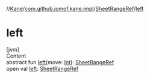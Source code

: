 //[Kane](../../index.md)/[com.github.jomof.kane.impl](../index.md)/[SheetRangeRef](index.md)/[left](left.md)



# left  
[jvm]  
Content  
abstract fun [left](left.md)(move: [Int](https://kotlinlang.org/api/latest/jvm/stdlib/kotlin/-int/index.html)): [SheetRangeRef](index.md)  
open val [left](left.md): [SheetRangeRef](index.md)  



